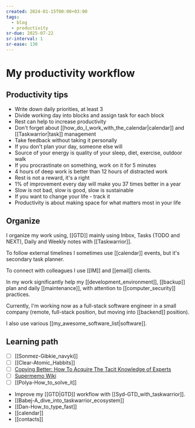 ```yaml
---
created: 2024-01-15T00:00+03:00
tags:
  - blog
  - productivity
sr-due: 2025-07-22
sr-interval: 1
sr-ease: 130
---
```


# My productivity workflow

## Productivity tips

- Write down daily priorities, at least 3
- Divide working day into blocks and assign task for each block
- Rest can help to increase productivity
- Don't forget about [[how_do_I_work_with_the_calendar|calendar]] and [[Taskwarrior|task]] management
- Take feedback without taking it personally
- If you don't plan your day, someone else will
- Source of your energy is quality of your sleep, diet, exercise, outdoor walk
- If you procrastinate on something, work on it for 5 minutes
- 4 hours of deep work is better than 12 hours of distracted work
- Rest is not a reward, it's a right
- 1% of improvement every day will make you 37 times better in a year
- Slow is not bad, slow is good, slow is sustainable
- If you want to change your life - track it
- Productivity is about making space for what matters most in your life

## Organize

I organize my work using, [[GTD]] mainly using Inbox, Tasks (TODO and NEXT),
Daily and Weekly notes with [[Taskwarrior]].

To follow external timelines I sometimes use [[calendar]] events, but it's
secondary task planner.

To connect with colleagues I use [[IM]] and [[email]] clients.

In my work significantly help my [[development_environment]], [[backup]]
plan and daily [[maintenance]], with attention to [[computer_security]]
practices.

Currently, I'm working now as a full-stack software engineer in a small company
(remote, full-stack position, but moving into [[backend]]
position).

I also use various [[my_awesome_software_list|software]].

## Learning path

- [ ] [[Sonmez-Gibkie_navyki]]
- [ ] [[Clear-Atomic_Habbits]]
- [ ] [Copying Better: How To Acquire The Tacit Knowledge of Experts](https://commoncog.com/how-to-learn-tacit-knowledge/)
- [ ] [Supermemo Wiki](https://supermemo.guru)
- [ ] [[Polya-How_to_solve_it]]
- Improve my [[GTD|GTD]] workflow with [[Syd-GTD_with_taskwarrior]].
- [[Babej-A_dive_into_taskwarrior_ecosystem]]
- [[Dan-How_to_type_fast]]
- [[calendar]]
- [[contacts]]
